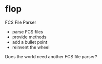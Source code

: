 flop
====

FCS File Parser

* parse FCS files
* provide methods
* add a bullet point
* reinvent the wheel

Does the world need another FCS file parser?
